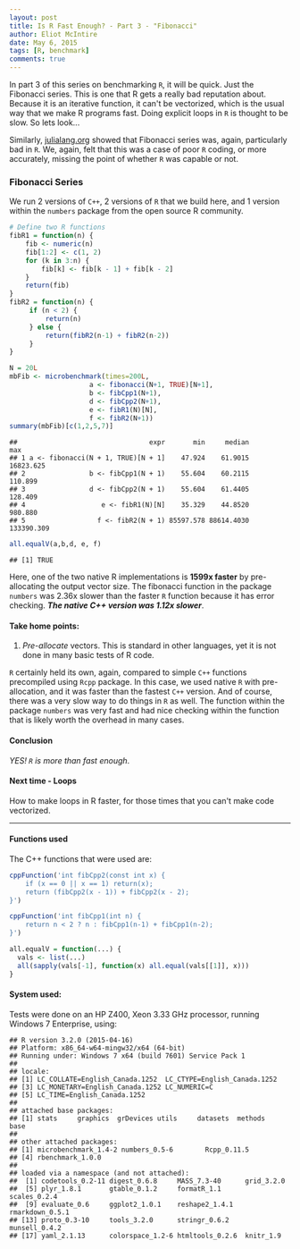 ```yaml
---
layout: post
title: Is R Fast Enough? - Part 3 - "Fibonacci"
author: Eliot McIntire
date: May 6, 2015
tags: [R, benchmark]
comments: true
---
```


In part 3 of this series on benchmarking `R`, it will be quick. Just the Fibonacci series. This is one that R gets a really bad reputation about.  Because it is an iterative function, it can't be vectorized, which is the usual way that we make R programs fast. Doing explicit loops in `R` is thought to be slow. So lets look...

Similarly, [julialang.org](http://julialang.org) showed that Fibonacci series was, again, particularly bad in `R`. We, again, felt that this was a case of poor `R` coding, or more accurately, missing the point of whether `R` was capable or not.  

### Fibonacci Series

We run 2 versions of `C++`, 2 versions of `R` that we build here, and 1 version within the `numbers` package from the open source R community.







```r
# Define two R functions
fibR1 = function(n) {
    fib <- numeric(n)
    fib[1:2] <- c(1, 2)
    for (k in 3:n) {
        fib[k] <- fib[k - 1] + fib[k - 2]
    } 
    return(fib)
}
fibR2 = function(n) {
     if (n < 2) {
         return(n)
     } else {
         return(fibR2(n-1) + fibR2(n-2))
     }
}

N = 20L
mbFib <- microbenchmark(times=200L, 
                    a <- fibonacci(N+1, TRUE)[N+1], 
                    b <- fibCpp1(N+1), 
                    d <- fibCpp2(N+1), 
                    e <- fibR1(N)[N], 
                    f <- fibR2(N+1))
summary(mbFib)[c(1,2,5,7)]
```

```
##                                 expr       min     median        max
## 1 a <- fibonacci(N + 1, TRUE)[N + 1]    47.924    61.9015  16823.625
## 2                b <- fibCpp1(N + 1)    55.604    60.2115    110.899
## 3                d <- fibCpp2(N + 1)    55.604    61.4405    128.409
## 4                   e <- fibR1(N)[N]    35.329    44.8520    980.880
## 5                  f <- fibR2(N + 1) 85597.578 88614.4030 133390.309
```

```r
all.equalV(a,b,d, e, f)
```

```
## [1] TRUE
```

Here, one of the two native R implementations is **1599x faster** by pre-allocating the output vector size. The fibonacci function in the package `numbers` was 2.36x slower than the faster `R` function because it has error checking. ***The native C++ version was 1.12x slower***. 

#### Take home points:

1. *Pre-allocate* vectors. This is standard in other languages, yet it is not done in many basic tests of R code.

`R` certainly held its own, again, compared to simple `C++` functions precompiled using `Rcpp` package. In this case, we used native `R` with pre-allocation, and it was faster than the fastest `C++` version. And of course, there was a very slow way to do things in `R` as well. The function within the package `numbers` was very fast and had nice checking within the function that is likely worth the overhead in many cases. 

#### Conclusion

*YES! `R` is more than fast enough*.  

#### Next time - Loops

How to make loops in R faster, for those times that you can't make code vectorized.

--------------------

#### Functions used

The C++ functions that were used are:


```r
cppFunction('int fibCpp2(const int x) {
    if (x == 0 || x == 1) return(x);
    return (fibCpp2(x - 1)) + fibCpp2(x - 2);
}')

cppFunction('int fibCpp1(int n) {
    return n < 2 ? n : fibCpp1(n-1) + fibCpp1(n-2);
}')

all.equalV = function(...) {
  vals <- list(...)
  all(sapply(vals[-1], function(x) all.equal(vals[[1]], x)))
}
```

#### System used:
Tests were done on an HP Z400, Xeon 3.33 GHz processor, running Windows 7 Enterprise, using:


```
## R version 3.2.0 (2015-04-16)
## Platform: x86_64-w64-mingw32/x64 (64-bit)
## Running under: Windows 7 x64 (build 7601) Service Pack 1
## 
## locale:
## [1] LC_COLLATE=English_Canada.1252  LC_CTYPE=English_Canada.1252   
## [3] LC_MONETARY=English_Canada.1252 LC_NUMERIC=C                   
## [5] LC_TIME=English_Canada.1252    
## 
## attached base packages:
## [1] stats     graphics  grDevices utils     datasets  methods   base     
## 
## other attached packages:
## [1] microbenchmark_1.4-2 numbers_0.5-6        Rcpp_0.11.5         
## [4] rbenchmark_1.0.0    
## 
## loaded via a namespace (and not attached):
##  [1] codetools_0.2-11 digest_0.6.8     MASS_7.3-40      grid_3.2.0      
##  [5] plyr_1.8.1       gtable_0.1.2     formatR_1.1      scales_0.2.4    
##  [9] evaluate_0.6     ggplot2_1.0.1    reshape2_1.4.1   rmarkdown_0.5.1 
## [13] proto_0.3-10     tools_3.2.0      stringr_0.6.2    munsell_0.4.2   
## [17] yaml_2.1.13      colorspace_1.2-6 htmltools_0.2.6  knitr_1.9
```
